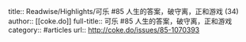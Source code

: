 title:: Readwise/Highlights/可乐 #85 人生的答案，破守离，正和游戏 (34)
author:: [[coke.do]]
full-title:: 可乐 \#85 人生的答案，破守离，正和游戏
category:: #articles
url:: http://coke.do/issues/85-1070393

